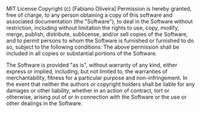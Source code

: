 MIT License Copyright (c) [Fabiano Oliveira] Permission is hereby granted, free of charge, to any person obtaining a copy of this software and associated documentation (the "Software"), to deal in the Software without restriction, including without limitation the rights to use, copy, modify, merge, publish, distribute, sublicense, and/or sell copies of the Software, and to permit persons to whom the Software is furnished or furnished to do so, subject to the following conditions: The above permission shall be included in all copies or substantial portions of the Software.

The Software is provided "as is", without warranty of any kind, either express or implied, including, but not limited to, the warranties of merchantability, fitness for a particular purpose and non-infringement. In the event that neither the authors or copyright holders shall be liable for any damages or other liability, whether in an action of contract, tort or otherwise, arising out of or in connection with the Software or the use or other dealings in the Software.